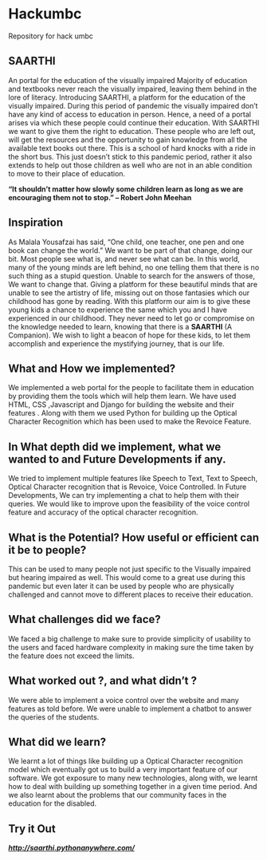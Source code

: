 # Hackumbc
Repository for hack umbc
## SAARTHI
An portal for the education of the visually impaired
Majority of education and textbooks never reach the visually impaired, leaving them behind in the lore of literacy. Introducing SAARTHI, a platform for the education of the visually impaired. During this period of pandemic the visually impaired don’t have any kind of access to education in person. Hence, a need of a portal arises via which these people could continue their education. With SAARTHI we want to give them the right to education. These people who are left out, will get the resources and the opportunity to gain knowledge from all the available text books out there. This is a school of hard knocks with a ride in the short bus. This just doesn’t stick to this pandemic period, rather it also extends to help out those children as well who are not in an able condition to move to their place of education.

**“It shouldn’t matter how slowly some children learn as long as we are encouraging them not to stop.” – Robert John Meehan**

## Inspiration
As Malala Yousafzai has said, “One child, one teacher, one pen and one book can change the world.” We want to be part of that change, doing our bit. Most people see what is, and never see what can be. In this world, many of the young minds are left behind, no one telling them that there is no such thing as a stupid question. Unable to search for the answers of those, We want to change that. Giving a platform for these beautiful minds that are unable to see the artistry of life, missing out on those fantasies which our childhood has gone by reading. With this platform our aim is to give these young kids a chance to experience the same which you and I have experienced in our childhood. They never need to let go or compromise on the knowledge needed to learn, knowing that there is a **SAARTHI** (A Companion). We wish to light a beacon of hope for these kids, to let them accomplish and experience the mystifying journey, that is our life.

## What and How we implemented?
We implemented a web portal for the people to facilitate them in education by providing them the tools which will help them learn. We have used HTML, CSS ,Javascript and Django for building the website and their features . Along with them we used Python for building up the Optical Character Recognition which has been used to make the Revoice Feature.

## In What depth did we implement, what we wanted to and Future Developments if any.
We tried to implement multiple features like Speech to Text, Text to Speech, Optical Character recognition that is Revoice, Voice Controlled. In Future Developments, We can try implementing a chat to help them with their queries. We would like to improve upon the feasibility of the voice control feature and accuracy of the optical character recognition.

## What is the Potential? How useful or efficient can it be to people?
This can be used to many people not just specific to the Visually impaired but hearing impaired as well. This would come to a great use during this pandemic but even later it can be used by people who are physically challenged and cannot move to different places to receive their education.

## What challenges did we face?
We faced a big challenge to make sure to provide simplicity of usability to the users and faced hardware complexity in making sure the time taken by the feature does not exceed the limits.

## What worked out ?, and what didn’t ?
We were able to implement a voice control over the website and many features as told before. We were unable to implement a chatbot to answer the queries of the students.

## What did we learn?
We learnt a lot of things like building up a Optical Character recognition model which eventually got us to build a very important feature of our software. We got exposure to many new technologies, along with, we learnt how to deal with building up something together in a given time period. And we also learnt about the problems that our community faces in the education for the disabled.

## Try it Out
***http://saarthi.pythonanywhere.com/***
